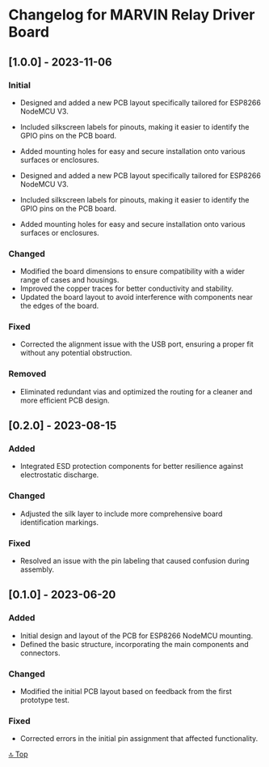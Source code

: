 # Changelog for MARVIN Relay Driver Board

## [1.0.0] - 2023-11-06

### Initial

- Designed and added a new PCB layout specifically tailored for ESP8266 NodeMCU V3.
- Included silkscreen labels for pinouts, making it easier to identify the GPIO pins on the PCB board.
- Added mounting holes for easy and secure installation onto various surfaces or enclosures.


- Designed and added a new PCB layout specifically tailored for ESP8266 NodeMCU V3.
- Included silkscreen labels for pinouts, making it easier to identify the GPIO pins on the PCB board.
- Added mounting holes for easy and secure installation onto various surfaces or enclosures.

### Changed

- Modified the board dimensions to ensure compatibility with a wider range of cases and housings.
- Improved the copper traces for better conductivity and stability.
- Updated the board layout to avoid interference with components near the edges of the board.

### Fixed

- Corrected the alignment issue with the USB port, ensuring a proper fit without any potential obstruction.

### Removed

- Eliminated redundant vias and optimized the routing for a cleaner and more efficient PCB design.


## [0.2.0] - 2023-08-15

### Added

- Integrated ESD protection components for better resilience against electrostatic discharge.

### Changed

- Adjusted the silk layer to include more comprehensive board identification markings.

### Fixed

- Resolved an issue with the pin labeling that caused confusion during assembly.

## [0.1.0] - 2023-06-20

### Added

- Initial design and layout of the PCB for ESP8266 NodeMCU mounting.
- Defined the basic structure, incorporating the main components and connectors.

### Changed

- Modified the initial PCB layout based on feedback from the first prototype test.

### Fixed

- Corrected errors in the initial pin assignment that affected functionality.


[🔝 Top](#changelog-for-marvin-relay-driver-board)

<!--
### Added

- Designed and added a new PCB layout specifically tailored for ESP8266 NodeMCU V3.
- Included silkscreen labels for pinouts, making it easier to identify the GPIO pins on the PCB board.
- Added mounting holes for easy and secure installation onto various surfaces or enclosures.

### Changed

- Modified the board dimensions to ensure compatibility with a wider range of cases and housings.
- Improved the copper traces for better conductivity and stability.
- Updated the board layout to avoid interference with components near the edges of the board.

### Fixed

- Corrected the alignment issue with the USB port, ensuring a proper fit without any potential obstruction.

### Removed

- Eliminated redundant vias and optimized the routing for a cleaner and more efficient PCB design.


## [0.2.0] - 2023-08-15

### Added

- Integrated ESD protection components for better resilience against electrostatic discharge.

### Changed

- Adjusted the silk layer to include more comprehensive board identification markings.

### Fixed

- Resolved an issue with the pin labeling that caused confusion during assembly.

## [0.1.0] - 2023-06-20

### Added

- Initial design and layout of the PCB for ESP8266 NodeMCU mounting.
- Defined the basic structure, incorporating the main components and connectors.

### Changed

- Modified the initial PCB layout based on feedback from the first prototype test.

### Fixed

- Corrected errors in the initial pin assignment that affected functionality.


-->
